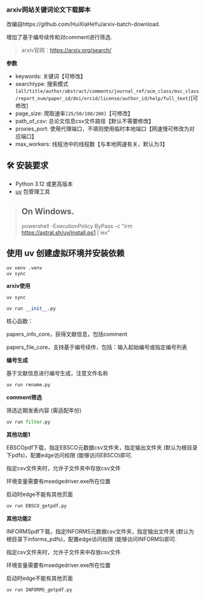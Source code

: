 ### arxiv网站关键词论文下载脚本
改编自https://github.com/HuiXiaHeYu/arxiv-batch-download.

增加了基于编号续传和对comment进行筛选.

> arxiv官网：https://arxiv.org/search/

**参数**
- keywords: 关键词【可修改】
- searchtype: 搜索模式`[all/title/author/abstract/comments/journal_ref/acm_class/msc_class/report_num/paper_id/doi/orcid/license/author_id/help/full_text]`[可修改]
- page_size: 爬取速率`[25/50/100/200]`【可修改】
- path_of_csv: 总论文信息csv文件路径【默认不需要修改】
- proxies_port: 使用代理端口，不填则使用临时本地端口【网速慢可修改为对应端口】
- max_workers: 线程池中的线程数【与本地网速有关，默认为3】


## 🛠️ 安装要求

- Python 3.12 或更高版本
- [uv](https://github.com/astral-sh/uv) 包管理工具

> 
> ## On Windows.
> powershell -ExecutionPolicy ByPass -c "irm https://astral.sh/uv/install.ps1 | iex"
> 

## 使用 uv 创建虚拟环境并安装依赖
```bash
uv venv .venv
uv sync
```

**arxiv使用**
```python
uv sync
```

```python
uv run __init__.py
```
核心函数：

papers_info_core，获得文献信息，包括comment

papers_file_core，支持基于编号续传，包括：输入起始编号或指定编号列表

**编号生成**

基于文献信息进行编号生成，注意文件名称

```python
uv run rename.py
```

**comment筛选**

筛选近期发表内容 (需适配年份)

```python
uv run filter.py
```

**其他功能1**

EBSCOpdf下载，指定EBSCO元数据csv文件夹，指定输出文件夹 (默认为根目录下pdfs)，配置edge访问权限 (能够访问EBSCO)即可.

指定csv文件夹时，允许子文件夹中存放csv文件

环境变量需要有msedgedriver.exe所在位置

启动时edge不能有其他页面

```python
uv run EBSCO_getpdf.py
```

**其他功能2**

INFORMSpdf下载，指定INFORMS元数据csv文件夹，指定输出文件夹 (默认为根目录下informs_pdfs)，配置edge访问权限 (能够访问INFORMS)即可.

指定csv文件夹时，允许子文件夹中存放csv文件

环境变量需要有msedgedriver.exe所在位置

启动时edge不能有其他页面

```python
uv run INFORMS_getpdf.py
```